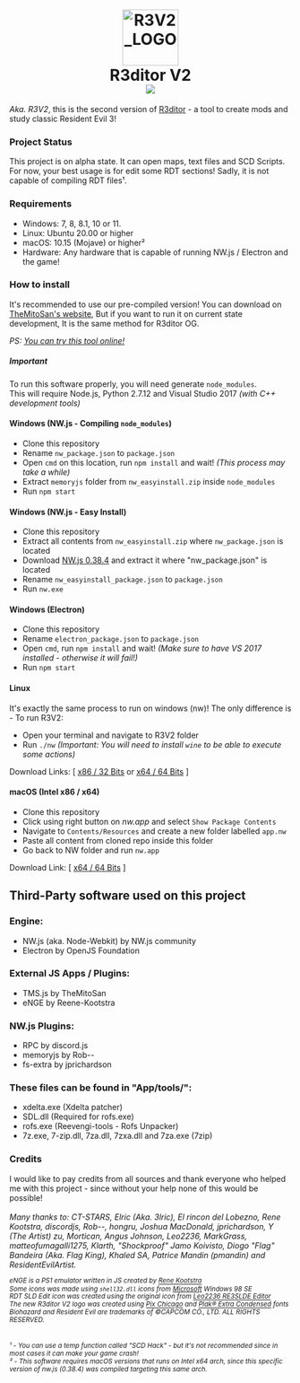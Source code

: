 <h1 align="center">
  <img src="App/img/logo.png" alt="R3V2_LOGO" title="R3ditor V2 (R3V2) Logo" width="100"/>
  <br>R3ditor V2<br>
  <a href="https://discord.gg/hfWJbZPJk2" target="_blank">
    <img src="https://img.shields.io/discord/686340740904648714?label=Discord%20Users">
  </a>
</h1>

_Aka. R3V2_, this is the second version of <a href="https://github.com/themitosan/R3ditor" target="_blank">R3ditor</a> - a tool to create mods and study classic Resident Evil 3!

### Project Status
This project is on alpha state.
It can open maps, text files and SCD Scripts. For now, your best usage is for edit some RDT sections! Sadly, it is not capable of compiling RDT files¹.

### Requirements
- Windows: 7, 8, 8.1, 10 or 11.
- Linux: Ubuntu 20.00 or higher
- macOS: 10.15 (Mojave) or higher²
- Hardware: Any hardware that is capable of running NW.js / Electron and the game!


### How to install
It's recommended to use our pre-compiled version! You can download on <a href="https://themitosan.github.io/" target="_blank" title="TheMitoSan's Website - Click here to open">TheMitoSan's website</a>, But if you want to run it on current state development, It is the same method for R3ditor OG.

<i>PS: <a href="https://themitosan.github.io/R3V2" title="Click here to test R3ditor V2 in your browser!" target="_blank">You can try this tool online!</a></i>

##### Important
To run this software properly, you will need generate `node_modules`.<br>
This will require Node.js, Python 2.7.12 and Visual Studio 2017 _(with C++ development tools)_

#### Windows (NW.js - Compiling `node_modules`)
- Clone this repository
- Rename `nw_package.json` to `package.json`
- Open `cmd` on this location, run `npm install` and wait! _(This process may take a while)_
- Extract `memoryjs` folder from `nw_easyinstall.zip` inside `node_modules`
- Run `npm start`

#### Windows (NW.js - Easy Install)
- Clone this repository
- Extract all contents from `nw_easyinstall.zip` where `nw_package.json` is located
- Download <a href="https://dl.nwjs.io/v0.38.4/" target="_blank">NW.js 0.38.4</a> and extract it where "nw_package.json" is located 
- Rename `nw_easyinstall_package.json` to `package.json`
- Run `nw.exe`

#### Windows (Electron)
- Clone this repository
- Rename `electron_package.json` to `package.json`
- Open `cmd`, run `npm install` and wait! _(Make sure to have VS 2017 installed - otherwise it will fail!)_
- Run `npm start`

#### Linux
It's exactly the same process to run on windows (nw)!
The only difference is - To run R3V2:

- Open your terminal and navigate to R3V2 folder
- Run `./nw`
_(Important: You will need to install `wine` to be able to execute some actions)_

Download Links: [ <a href="https://dl.nwjs.io/v0.38.4/nwjs-sdk-v0.38.4-linux-ia32.tar.gz" target="_blank">x86 / 32 Bits</a> or <a target="_blank" href="https://dl.nwjs.io/v0.38.4/nwjs-sdk-v0.38.4-linux-x64.tar.gz">x64 / 64 Bits</a> ]

#### macOS (Intel x86 / x64)
- Clone this repository
- Click using right button on _nw.app_ and select `Show Package Contents`
- Navigate to `Contents/Resources` and create a new folder labelled `app.nw`
- Paste all content from cloned repo inside this folder
- Go back to NW folder and run `nw.app`

Download Link: [ <a target="_blank" href="https://dl.nwjs.io/v0.38.4/nwjs-sdk-v0.38.4-osx-x64.zip">x64 / 64 Bits</a> ]

## Third-Party software used on this project

### Engine:
- NW.js (aka. Node-Webkit) by NW.js community
- Electron by OpenJS Foundation

### External JS Apps / Plugins:
- TMS.js by TheMitoSan
- eNGE by Reene-Kootstra

### NW.js Plugins:
- RPC by discord.js
- memoryjs by Rob--
- fs-extra by jprichardson

### These files can be found in "App/tools/":
- xdelta.exe (Xdelta patcher)
- SDL.dll (Required for rofs.exe)
- rofs.exe (Reevengi-tools - Rofs Unpacker)
- 7z.exe, 7-zip.dll, 7za.dll, 7zxa.dll and 7za.exe (7zip)

### Credits
<!-- Let's go wild! -->
I would like to pay credits from all sources and thank everyone who helped me with this project - since without your help none of this would be possible!<br><br>
<i>Many thanks to: CT-STARS, Elric (Aka. 3lric), El rincon del Lobezno, Rene Kootstra, discordjs, Rob--, hongru, Joshua MacDonald, jprichardson, Y (The Artist) zu, Mortican, Angus Johnson, Leo2236, MarkGrass, matteofumagalli1275, Klarth, "Shockproof" Jamo Koivisto, Diogo "Flag" Bandeira (Aka. Flag King), Khaled SA, Patrice Mandin (pmandin) and ResidentEvilArtist.<br>

<sup>eNGE is a PS1 emulator written in JS created by <a href="https://github.com/kootstra-rene" target="_blank">Rene Kootstra</a></sup><br>
<sup>Some icons was made using `shell32.dll` icons from <a href="https://github.com/microsoft" target="_blank">Microsoft</a> Windows 98 SE</sup><br>
<sup>RDT SLD Edit icon was created using the original icon from <a href="http://lgt.createaforum.com/tools-24/re3slde-a-tool-to-edit-sld-files/" target="_blank">Leo2236 RE3SLDE Editor</a></sup><br>
<sup>The new R3ditor V2 logo was created using <a href="https://www.dafont.com/pix-chicago.font" target="_blank">Pix Chicago</a> and <a href="https://www.fonts.com/font/linotype/plak/black-extra-condensed" target="_blank">Plak® Extra Condensed</a> fonts</sup><br>
<sup>Biohazard and Resident Evil are trademarks of ©CAPCOM CO., LTD. ALL RIGHTS RESERVED.</sup></i><br><br>

<sup><i>¹ - You can use a temp function called "SCD Hack" - but it's not recommended since in most cases it can make your game crash!</i></sup><br>
<sup><i>² - This software requires macOS versions that runs on Intel x64 arch, since this specific version of nw.js (0.38.4) was compiled targeting this same arch.</i></sup>
